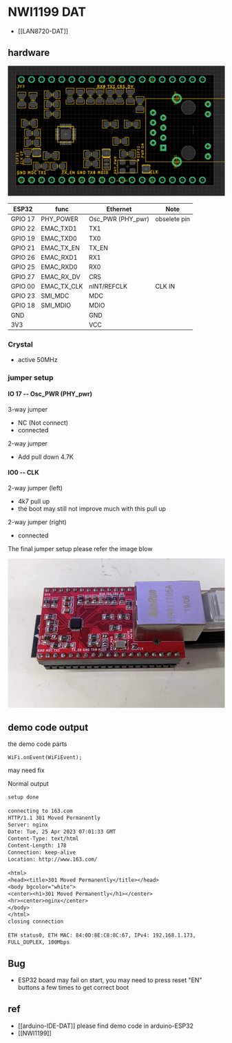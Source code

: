 
# NWI1199 DAT

- [[LAN8720-DAT]]

## hardware 

![](42-44-18-24-04-2023.png)

| ESP32   | func        | Ethernet          | Note         |
| ------- | ----------- | ----------------- | ------------ |
| GPIO 17 | PHY_POWER   | Osc_PWR (PHY_pwr) | obselete pin |
| GPIO 22 | EMAC_TXD1   | TX1               |              |
| GPIO 19 | EMAC_TXD0   | TX0               |              |
| GPIO 21 | EMAC_TX_EN  | TX_EN             |              |
| GPIO 26 | EMAC_RXD1   | RX1               |              |
| GPIO 25 | EMAC_RXD0   | RX0               |              |
| GPIO 27 | EMAC_RX_DV  | CRS               |              |
| GPIO 00 | EMAC_TX_CLK | nINT/REFCLK       | CLK IN       |
| GPIO 23 | SMI_MDC     | MDC               |              |
| GPIO 18 | SMI_MDIO    | MDIO              |              |
| GND     |             | GND               |              |
| 3V3     |             | VCC               |              |

### Crystal 
- active 50MHz

### jumper setup 

#### IO 17 -- Osc_PWR (PHY_pwr)

3-way jumper
- NC (Not connect)
- connected


2-way jumper
- Add pull down 4.7K

#### IO0 -- CLK 

2-way jumper (left)
- 4k7 pull up
- the boot may still not improve much with this pull up
  
2-way jumper (right)
- connected

The final jumper setup please refer the image blow 

![](38-06-15-25-04-2023.png)




## demo code output 

the demo code parts 

    WiFi.onEvent(WiFiEvent);
may need fix 

Normal output 

    setup done 

    connecting to 163.com
    HTTP/1.1 301 Moved Permanently
    Server: nginx
    Date: Tue, 25 Apr 2023 07:01:33 GMT
    Content-Type: text/html
    Content-Length: 178
    Connection: keep-alive
    Location: http://www.163.com/

    <html>
    <head><title>301 Moved Permanently</title></head>
    <body bgcolor="white">
    <center><h1>301 Moved Permanently</h1></center>
    <hr><center>nginx</center>
    </body>
    </html>
    closing connection

    ETH status0, ETH MAC: 84:0D:8E:C8:8C:67, IPv4: 192.168.1.173, FULL_DUPLEX, 100Mbps


## Bug 
- ESP32 board may fail on start, you may need to press reset "EN" buttons a few times to get correct boot


## ref 

- [[arduino-IDE-DAT]] please find demo code in arduino-ESP32
- [[NWI1199]]
